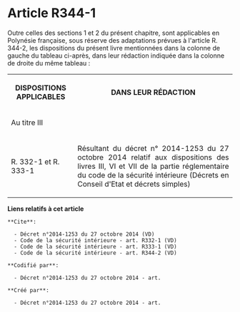 # Article R344-1

Outre celles des sections 1 et 2 du présent chapitre, sont applicables en Polynésie française, sous réserve des adaptations
prévues à l'article R. 344-2, les dispositions du présent livre mentionnées dans la colonne de gauche du tableau ci-après,
dans leur rédaction indiquée dans la colonne de droite du même tableau : 

<table>
      <tbody><tr>
        <th>

DISPOSITIONS APPLICABLES </th>
        <th>

DANS LEUR RÉDACTION </th>
      </tr>
      <tr>
        <td align="left">

Au titre III </td>
        <td align="left">
      </td></tr>
      <tr>
        <td align="left">

R. 332-1 et R. 333-1
</td>
        <td align="justify">

Résultant du décret n° 2014-1253 du 27 octobre 2014 relatif aux dispositions des livres III, VI et VII de la partie
réglementaire du code de la sécurité intérieure (Décrets en Conseil d'Etat et décrets simples)</td>
      </tr>
    </tbody></table>

**Liens relatifs à cet article**

	**Cite**:

	  - Décret n°2014-1253 du 27 octobre 2014 (VD)
	  - Code de la sécurité intérieure - art. R332-1 (VD)
	  - Code de la sécurité intérieure - art. R333-1 (VD)
	  - Code de la sécurité intérieure - art. R344-2 (VD)

	**Codifié par**:

	  - Décret n°2014-1253 du 27 octobre 2014 - art.

	**Créé par**:

	  - Décret n°2014-1253 du 27 octobre 2014 - art.
